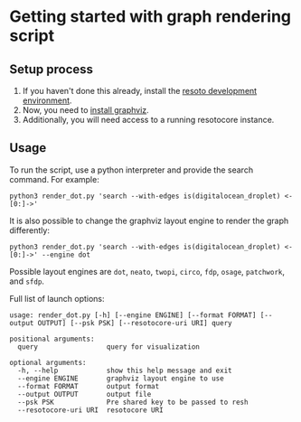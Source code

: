 # Getting started with graph rendering script

## Setup process
1. If you haven't done this already, install the [resoto development environment](https://resoto.com/docs/contributing/components).
2. Now, you need to [install graphviz](https://graphviz.org/download/). 
3. Additionally, you will need access to a running resotocore instance.

## Usage

To run the script, use a python interpreter and provide the search command. For example:

```
python3 render_dot.py 'search --with-edges is(digitalocean_droplet) <-[0:]->'
```
It is also possible to change the graphviz layout engine to render the graph differently:

```
python3 render_dot.py 'search --with-edges is(digitalocean_droplet) <-[0:]->' --engine dot
```

Possible layout engines are `dot`, `neato`, `twopi`, `circo`, `fdp`, `osage`, `patchwork`, and `sfdp`.


Full list of launch options:
```
usage: render_dot.py [-h] [--engine ENGINE] [--format FORMAT] [--output OUTPUT] [--psk PSK] [--resotocore-uri URI] query

positional arguments:
  query                 query for visualization

optional arguments:
  -h, --help            show this help message and exit
  --engine ENGINE       graphviz layout engine to use
  --format FORMAT       output format
  --output OUTPUT       output file
  --psk PSK             Pre shared key to be passed to resh
  --resotocore-uri URI  resotocore URI
  ```
